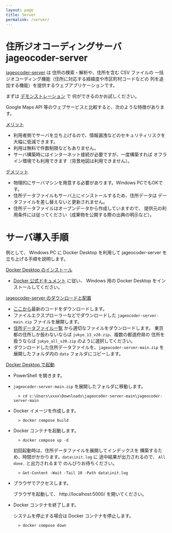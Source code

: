 ```yaml
---
layout: page
title: Server
permalink: /server/
---
```


# 住所ジオコーディングサーバ jageocoder-server

[jageocoder-server](https://github.com/t-sagara/jageocoder-server) は
住所の検索・解析や、住所を含む CSV ファイルの
一括ジオコーディング機能（住所に対応する経緯度や市区町村コードなどの
列を追加する機能）を提供するウェブアプリケーションです。

まずは [デモンストレーション](https://jageocoder.info-proto.com/) で
何ができるのかお試しください。

Google Maps API 等のウェブサービスと比較すると、次のような特徴があります。

<u>メリット</u>

- 利用者側でサーバを立ち上げるので、情報漏洩などのセキュリティリスクを
  大幅に低減できます。
- 利用は無料で件数制限などもありません。
- サーバ構築時にはインターネット接続が必要ですが、一度構築すれば
  オフライン環境でも利用できます（背景地図は利用できません）。

<u>デメリット</u>

- 物理的にサーバマシンを用意する必要があります。Windows PCでもOKです。
- 住所データファイルもサーバ上にインストールするため、住所データは
  データファイルを差し替えないと更新されません。
- 住所データファイルはオープンデータから作成していますので、
  提供元の利用条件には従ってください（成果物を公開する際の出典の明示など）。

# サーバ導入手順

例として、 Windows PC に Docker Desktop を利用して
jageocoder-server を立ち上げる手順を説明します。

<u>Docker Desktop のインストール</u>

- [Docker 公式ドキュメント](https://docs.docker.jp/docker-for-windows/install.html) に従い、 Windows 用の Docker Desktop をインストールしてください。

<u>jageocoder-server のダウンロードと配置</u>

- [ここから](https://github.com/t-sagara/jageocoder-server/archive/refs/heads/main.zip)最新のコードをダウンロードします。
- ファイルエクスプローラーなどでダウンロードした
  `jageocoder-server-main.zip` ファイルを展開します。
- [住所データファイル一覧](https://www.info-proto.com/static/jageocoder/latest/v2/) から適切なファイルをダウンロードします。
東京都の住所しか扱わないならば `jukyo_13_v20.zip`、複数の都道府県の
住所を扱うならば `jukyo_all_v20.zip` のように選択してください。
- ダウンロードした住所データファイルを、`jageocoder-server-main.zip`
を展開したフォルダ内の `data` フォルダにコピーします。

<u>Docker Desktop で起動</u>

- PowerShell を開きます。
- `jageocoder-server-main.zip` を展開したフォルダに移動します。

        > cd c:\Users\xxxx\Downloads\jageocoder-server-main\jageocoder-server-main

- Docker イメージを作成します。

        > docker compose build

- Docker コンテナを起動します。

        > docker compose up -d

    初回起動時は、住所データファイルを展開してインデックスを
    構築するため、時間がかかります。`data\init.log` に
    途中結果が出力されるので、 `All done.` と出力されるまで
    のんびりお待ちください。

        > Get-Content -Wait -Tail 10 -Path data\init.log

- ブラウザでアクセスします。

    ブラウザを起動して、 http://localhost:5000/ を開いてください。

- Docker コンテナを終了します。

    システムを停止する場合は Docker コンテナを停止します。
    
        > docker compose down


